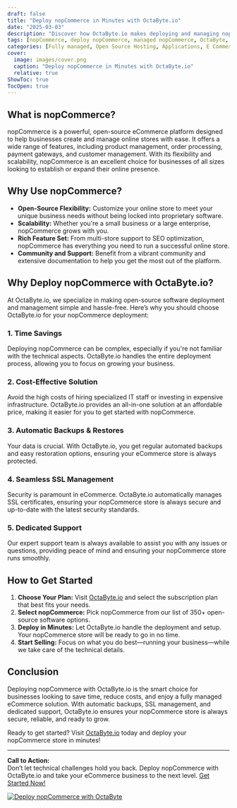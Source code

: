 ```yaml
---
draft: false
title: "Deploy nopCommerce in Minutes with OctaByte.io"
date: "2025-03-03"
description: "Discover how OctaByte.io makes deploying and managing nopCommerce effortless. Save time, reduce costs, and enjoy a fully managed eCommerce solution with automatic backups, SSL management, and expert support."
tags: [nopCommerce, deploy nopCommerce, managed nopCommerce, OctaByte, eCommerce platform, open-source eCommerce, managed hosting, automatic backups, SSL management, cost-effective eCommerce]
categories: [Fully managed, Open Source Hosting, Applications, E Commerce]
cover:
  image: images/cover.png
  caption: "Deploy nopCommerce in Minutes with OctaByte.io"
  relative: true
ShowToc: true
TocOpen: true
---
```



## What is nopCommerce?

nopCommerce is a powerful, open-source eCommerce platform designed to help businesses create and manage online stores with ease. It offers a wide range of features, including product management, order processing, payment gateways, and customer management. With its flexibility and scalability, nopCommerce is an excellent choice for businesses of all sizes looking to establish or expand their online presence.

## Why Use nopCommerce?

- **Open-Source Flexibility:** Customize your online store to meet your unique business needs without being locked into proprietary software.
- **Scalability:** Whether you're a small business or a large enterprise, nopCommerce grows with you.
- **Rich Feature Set:** From multi-store support to SEO optimization, nopCommerce has everything you need to run a successful online store.
- **Community and Support:** Benefit from a vibrant community and extensive documentation to help you get the most out of the platform.

## Why Deploy nopCommerce with OctaByte.io?

At OctaByte.io, we specialize in making open-source software deployment and management simple and hassle-free. Here’s why you should choose OctaByte.io for your nopCommerce deployment:

### 1. **Time Savings**
Deploying nopCommerce can be complex, especially if you're not familiar with the technical aspects. OctaByte.io handles the entire deployment process, allowing you to focus on growing your business.

### 2. **Cost-Effective Solution**
Avoid the high costs of hiring specialized IT staff or investing in expensive infrastructure. OctaByte.io provides an all-in-one solution at an affordable price, making it easier for you to get started with nopCommerce.

### 3. **Automatic Backups & Restores**
Your data is crucial. With OctaByte.io, you get regular automated backups and easy restoration options, ensuring your eCommerce store is always protected.

### 4. **Seamless SSL Management**
Security is paramount in eCommerce. OctaByte.io automatically manages SSL certificates, ensuring your nopCommerce store is always secure and up-to-date with the latest security standards.

### 5. **Dedicated Support**
Our expert support team is always available to assist you with any issues or questions, providing peace of mind and ensuring your nopCommerce store runs smoothly.

## How to Get Started

1. **Choose Your Plan:** Visit [OctaByte.io](https://octabyte.io) and select the subscription plan that best fits your needs.
2. **Select nopCommerce:** Pick nopCommerce from our list of 350+ open-source software options.
3. **Deploy in Minutes:** Let OctaByte.io handle the deployment and setup. Your nopCommerce store will be ready to go in no time.
4. **Start Selling:** Focus on what you do best—running your business—while we take care of the technical details.

## Conclusion

Deploying nopCommerce with OctaByte.io is the smart choice for businesses looking to save time, reduce costs, and enjoy a fully managed eCommerce solution. With automatic backups, SSL management, and dedicated support, OctaByte.io ensures your nopCommerce store is always secure, reliable, and ready to grow.

Ready to get started? Visit [OctaByte.io](https://octabyte.io) today and deploy your nopCommerce store in minutes!

---

**Call to Action:**  
Don’t let technical challenges hold you back. Deploy nopCommerce with OctaByte.io and take your eCommerce business to the next level. [Get Started Now!](https://octabyte.io)

[![Deploy nopCommerce with OctaByte](/images/deploy-on-octabyte.png)](https://octabyte.io/fully-managed-open-source-services/applications/e-commerce/nopcommerce)
